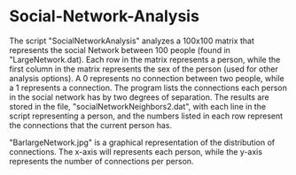 # Social-Network-Analysis
The script "SocialNetworkAnalysis" analyzes a 100x100 matrix that represents the social Network between 100 people (found in "LargeNetwork.dat). Each row in the matrix represents a person, while the first column in the matrix represents the sex of the person (used for other analysis options). A 0 represents no connection between two people, while a 1 represents a connection. The program lists the connections each person in the social network has by two degrees of separation. The results are stored in the file, "socialNetworkNeighbors2.dat", with each line in the script representing a person, and the numbers listed in each row represent the connections that the current person has.

"BarlargeNetwork.jpg" is a graphical representation of the distribution of connections. The x-axis will represents each person, while the y-axis represents the number of connections per person.
